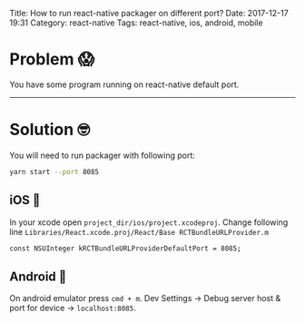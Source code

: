 Title: How to run react-native packager on different port?
Date: 2017-12-17 19:31
Category: react-native
Tags: react-native, ios, android, mobile 

# Problem 😱

You have some program running on react-native default port.

---

# Solution 🤓

You will need to run packager with following port:

```bash
yarn start --port 8085
```

## iOS 📱

In your xcode open `project_dir/ios/project.xcodeproj`.
Change following line `Libraries/React.xcode.proj/React/Base RCTBundleURLProvider.m` 
```bash
const NSUInteger kRCTBundleURLProviderDefaultPort = 8085;
```

## Android 🤖

On android emulator press `cmd + m`.
Dev Settings -> Debug server host & port for device -> `localhost:8085`.
